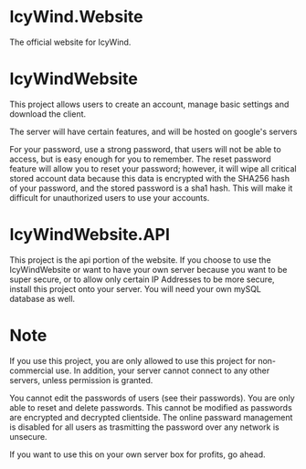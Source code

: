# IcyWind.Website
The official website for IcyWind.

# IcyWindWebsite
This project allows users to create an account, manage basic settings and download the client.

The server will have certain features, and will be hosted on google's servers

For your password, use a strong password, that users will not be able to access, but is easy enough for you to remember.
The reset password feature will allow you to reset your password; however, it will wipe all critical stored account data
because this data is encrypted with the SHA256 hash of your password, and the stored password is a sha1 hash. This will make
it difficult for unauthorized users to use your accounts.

# IcyWindWebsite.API
This project is the api portion of the website. If you choose to use the IcyWindWebsite or want to have your own server
because you want to be super secure, or to allow only certain IP Addresses to be more secure, install this project onto your
server. You will need your own mySQL database as well.

# Note
If you use this project, you are only allowed to use this project for non-commercial use. In addition, your server cannot connect to any other servers, unless permission is granted.

You cannot edit the passwords of users (see their passwords). You are only able to reset and delete passwords. This cannot be modified as passwords are encrypted and decrypted clientside. The online passward management is disabled for all users as trasmitting the password over any network is unsecure.

If you want to use this on your own server box for profits, go ahead.

